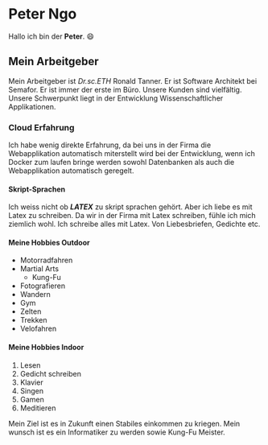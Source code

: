 # Peter Ngo
Hallo ich bin der **Peter**. :smile:

## Mein Arbeitgeber
Mein Arbeitgeber ist _Dr.sc.ETH_ Ronald Tanner. Er ist Software Architekt bei Semafor.
Er ist immer der erste im Büro.
Unsere Kunden sind vielfältig. Unsere Schwerpunkt liegt in der Entwicklung Wissenschaftlicher Applikationen.

### Cloud Erfahrung
Ich habe wenig direkte Erfahrung, da bei uns in der Firma die Webapplikation automatisch miterstellt wird bei der Entwicklung, wenn ich Docker zum laufen bringe werden sowohl Datenbanken als auch die Webapplikation automatisch geregelt.

#### Skript-Sprachen
Ich weiss nicht ob **_LATEX_** zu skript sprachen gehört. Aber ich liebe es mit Latex zu schreiben. Da wir in der Firma mit Latex schreiben, fühle ich mich ziemlich wohl. Ich schreibe alles mit Latex. Von Liebesbriefen, Gedichte etc. 

#### Meine Hobbies Outdoor
- Motorradfahren
- Martial Arts
    - Kung-Fu
- Fotografieren
- Wandern
- Gym
- Zelten
- Trekken
- Velofahren

#### Meine Hobbies Indoor
1. Lesen
2. Gedicht schreiben
3. Klavier 
4. Singen
5. Gamen
6. Meditieren

Mein Ziel ist es in Zukunft einen Stabiles einkommen zu kriegen.
Mein wunsch ist es ein Informatiker zu werden sowie Kung-Fu Meister.
